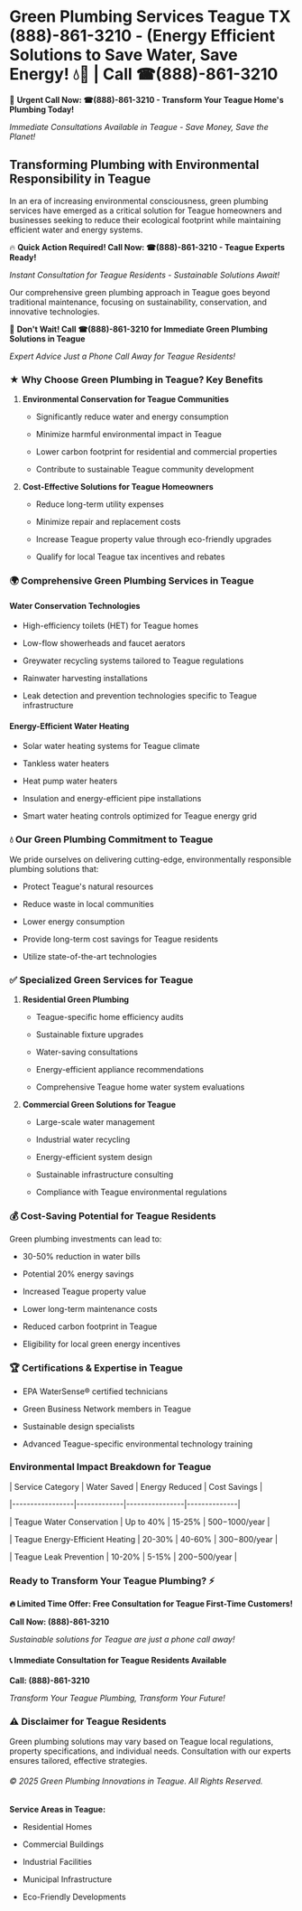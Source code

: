 # Green Plumbing Services Teague TX (888)-861-3210 - (Energy Efficient Solutions to Save Water, Save Energy! 💧🌿 | Call ☎(888)-861-3210

🚨 **Urgent Call Now: ☎(888)-861-3210 - Transform Your Teague Home's Plumbing Today!**
*Immediate Consultations Available in Teague - Save Money, Save the Planet!*

## Transforming Plumbing with Environmental Responsibility in Teague

In an era of increasing environmental consciousness, green plumbing services have emerged as a critical solution for Teague homeowners and businesses seeking to reduce their ecological footprint while maintaining efficient water and energy systems. 

🔥 **Quick Action Required! Call Now: ☎(888)-861-3210 - Teague Experts Ready!**
*Instant Consultation for Teague Residents - Sustainable Solutions Await!*

Our comprehensive green plumbing approach in Teague goes beyond traditional maintenance, focusing on sustainability, conservation, and innovative technologies.

🚨 **Don't Wait! Call ☎(888)-861-3210 for Immediate Green Plumbing Solutions in Teague**
*Expert Advice Just a Phone Call Away for Teague Residents!*

### ★ Why Choose Green Plumbing in Teague? Key Benefits

1. **Environmental Conservation for Teague Communities** 
   - Significantly reduce water and energy consumption
   - Minimize harmful environmental impact in Teague
   - Lower carbon footprint for residential and commercial properties
   - Contribute to sustainable Teague community development

2. **Cost-Effective Solutions for Teague Homeowners** 
   - Reduce long-term utility expenses
   - Minimize repair and replacement costs
   - Increase Teague property value through eco-friendly upgrades
   - Qualify for local Teague tax incentives and rebates

### 🌍 Comprehensive Green Plumbing Services in Teague

#### Water Conservation Technologies
- High-efficiency toilets (HET) for Teague homes
- Low-flow showerheads and faucet aerators
- Greywater recycling systems tailored to Teague regulations
- Rainwater harvesting installations
- Leak detection and prevention technologies specific to Teague infrastructure

#### Energy-Efficient Water Heating
- Solar water heating systems for Teague climate
- Tankless water heaters
- Heat pump water heaters
- Insulation and energy-efficient pipe installations
- Smart water heating controls optimized for Teague energy grid

### 💧 Our Green Plumbing Commitment to Teague

We pride ourselves on delivering cutting-edge, environmentally responsible plumbing solutions that:
- Protect Teague's natural resources
- Reduce waste in local communities
- Lower energy consumption
- Provide long-term cost savings for Teague residents
- Utilize state-of-the-art technologies

### ✅ Specialized Green Services for Teague

1. **Residential Green Plumbing**
   - Teague-specific home efficiency audits
   - Sustainable fixture upgrades
   - Water-saving consultations
   - Energy-efficient appliance recommendations
   - Comprehensive Teague home water system evaluations

2. **Commercial Green Solutions for Teague**
   - Large-scale water management
   - Industrial water recycling
   - Energy-efficient system design
   - Sustainable infrastructure consulting
   - Compliance with Teague environmental regulations

### 💰 Cost-Saving Potential for Teague Residents

Green plumbing investments can lead to:
- 30-50% reduction in water bills
- Potential 20% energy savings
- Increased Teague property value
- Lower long-term maintenance costs
- Reduced carbon footprint in Teague
- Eligibility for local green energy incentives

### 🏆 Certifications & Expertise in Teague

- EPA WaterSense® certified technicians
- Green Business Network members in Teague
- Sustainable design specialists
- Advanced Teague-specific environmental technology training

### Environmental Impact Breakdown for Teague

| Service Category | Water Saved | Energy Reduced | Cost Savings |
|-----------------|-------------|----------------|--------------|
| Teague Water Conservation | Up to 40% | 15-25% | $500-$1000/year |
| Teague Energy-Efficient Heating | 20-30% | 40-60% | $300-$800/year |
| Teague Leak Prevention | 10-20% | 5-15% | $200-$500/year |

### Ready to Transform Your Teague Plumbing? ⚡

**🔥 Limited Time Offer: Free Consultation for Teague First-Time Customers!**

**Call Now: (888)-861-3210**
*Sustainable solutions for Teague are just a phone call away!*

#### 📞 Immediate Consultation for Teague Residents Available

**Call: (888)-861-3210**
*Transform Your Teague Plumbing, Transform Your Future!*

### ⚠️ Disclaimer for Teague Residents

Green plumbing solutions may vary based on Teague local regulations, property specifications, and individual needs. Consultation with our experts ensures tailored, effective strategies.

###### © 2025 Green Plumbing Innovations in Teague. All Rights Reserved.

**Service Areas in Teague:** 
- Residential Homes
- Commercial Buildings
- Industrial Facilities
- Municipal Infrastructure
- Eco-Friendly Developments